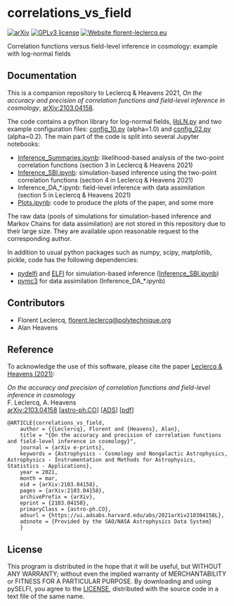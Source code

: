 # correlations_vs_field #

[![arXiv](https://img.shields.io/badge/astro--ph.CO-arxiv%3A2103.04158-B31B1B.svg?style=flat)](https://arxiv.org/abs/2103.04158)
[![GPLv3 license](https://img.shields.io/badge/License-GPLv3-blue.svg)](https://github.com/florent-leclercq/correlations_vs_field/blob/main/LICENSE)
[![Website florent-leclercq.eu](https://img.shields.io/website-up-down-green-red/http/florent-leclercq.eu.svg)](http://florent-leclercq.eu/)

Correlation functions versus field-level inference in cosmology: example with log-normal fields

## Documentation ##

This is a companion repository to Leclercq & Heavens 2021, *On the accuracy and precision of correlation functions and field-level inference in cosmology*, <a href="http://arxiv.org/pdf/2103.04158" class="document" target="blank">arXiv:2103.04158</a>.

The code contains a python library for log-normal fields, [libLN.py](libLN.py) and two example configuration files: [config_10.py](config_10.py) (alpha=1.0) and [config_02.py](config_02.py) (alpha=0.2). The main part of the code is split into several Jupyter notebooks:
* [Inference_Summaries.ipynb](Inference_Summaries.ipynb): likelihood-based analysis of the two-point correlation functions (section 3 in Leclercq & Heavens 2021)
* [Inference_SBI.ipynb](Inference_SBI.ipynb): simulation-based inference using the two-point correlation functions (section 4 in Leclercq & Heavens 2021)
* Inference_DA_*.ipynb: field-level inference with data assimilation (section 5 in Leclercq & Heavens 2021)
* [Plots.ipynb](Plots.ipynb): code to produce the plots of the paper, and some more

The raw data (pools of simulations for simulation-based inference and Markov Chains for data assimilation) are not stored in this repository due to their large size. They are available upon reasonable request to the corresponding author.

In addition to usual python packages such as numpy, scipy, matplotlib, pickle, code has the following dependencies:
* [pydelfi](https://github.com/justinalsing/pydelfi) and [ELFI](https://github.com/elfi-dev/elfi) for simulation-based inference ([Inference_SBI.ipynb](Inference_SBI.ipynb))
* [pymc3](https://docs.pymc.io) for data assimilation (Inference_DA_*.ipynb)

## Contributors ##

* Florent Leclercq, florent.leclercq@polytechnique.org
* Alan Heavens

## Reference ##


To acknowledge the use of this software, please cite the paper <a href="http://arxiv.org/pdf/2103.04158" class="document" target="blank">Leclercq & Heavens (2021)</a>: 

*On the accuracy and precision of correlation functions and field-level inference in cosmology*<br/>
F. Leclercq, A. Heavens<br/>
<a href="http://arxiv.org/abs/2103.04158" target="blank">arXiv:2103.04158</a> [<a href="http://arxiv.org/abs/2103.04158" target="blank">astro-ph.CO</a>] [<a href="https://ui.adsabs.harvard.edu/?#abs/2021arXiv210304158L" target="blank">ADS</a>] [<a href="http://arxiv.org/pdf/2103.04158" class="document" target="blank">pdf</a>]

    @ARTICLE{correlations_vs_field,
        author = {{Leclercq}, Florent and {Heavens}, Alan},
        title = "{On the accuracy and precision of correlation functions and field-level inference in cosmology}",
        journal = {arXiv e-prints},
        keywords = {Astrophysics - Cosmology and Nongalactic Astrophysics, Astrophysics - Instrumentation and Methods for Astrophysics, Statistics - Applications},
        year = 2021,
        month = mar,
        eid = {arXiv:2103.04158},
        pages = {arXiv:2103.04158},
        archivePrefix = {arXiv},
        eprint = {2103.04158},
        primaryClass = {astro-ph.CO},
        adsurl = {https://ui.adsabs.harvard.edu/abs/2021arXiv210304158L},
        adsnote = {Provided by the SAO/NASA Astrophysics Data System}
        }

## License ##

This program is distributed in the hope that it will be useful, but WITHOUT ANY WARRANTY; without even the implied warranty of MERCHANTABILITY or FITNESS FOR A PARTICULAR PURPOSE. By downloading and using pySELFI, you agree to the [LICENSE](LICENSE), distributed with the source code in a text file of the same name.
